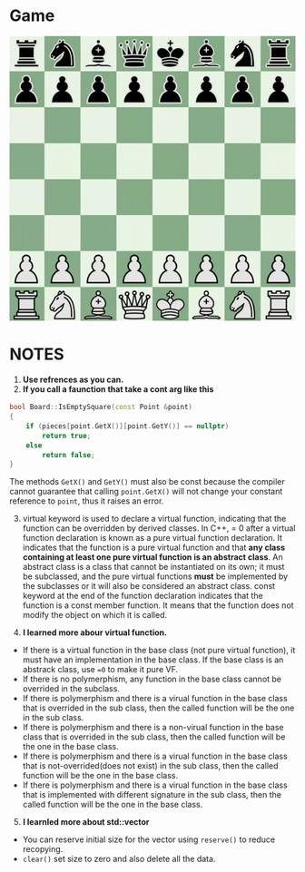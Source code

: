 # Game

![Chess](./chess.gif)

# NOTES

1. **Use refrences as you can.**
2. **If you call a faunction that take a cont arg like this**

```cpp
bool Board::IsEmptySquare(const Point &point)
{
    if (pieces[point.GetX()][point.GetY()] == nullptr)
        return true;
    else
        return false;
}
```

The methods ```GetX()``` and ```GetY()``` must also be const because the compiler cannot guarantee that calling ```point.GetX()``` will not change your constant reference to ```point```, thus it raises an error.

3. virtual keyword is used to declare a virtual function, indicating that the function can be overridden by derived classes. In C++, = 0 after a virtual function declaration is known as a pure virtual function declaration. It indicates that the function is a pure virtual function and that **any class containing at least one pure virtual function is an abstract class**. An abstract class is a class that cannot be instantiated on its own; it must be subclassed, and the pure virtual functions **must** be implemented by the subclasses or it will also be considered an abstract class. const keyword at the end of the function declaration indicates that the function is a const member function. It means that the function does not modify the object on which it is called.

4. **I learned more abour virtual function.**

* If there is a virtual function in the base class (not pure virtual function), it must have an implementation in the base class. If the base class is an abstrack class, use ```=0``` to make it pure VF.
* If there is no polymerphism, any function in the base class cannot be overrided in the subclass.
* If there is polymerphism and there is a virual function in the base class that is overrided in the sub class, then the called function will be the one in the sub class.
* If there is polymerphism and there is a non-virual function in the base class that is overrided in the sub class, then the called function will be the one in the base class.
* If there is polymerphism and there is a virual function in the base class that is not-overrided(does not exist) in the sub class, then the called function will be the one in the base class.
* If there is polymerphism and there is a virual function in the base class that is implemented with different signature in the sub class, then the called function will be the one in the base class.

5. **I learnled more about std::vector**

* You can reserve initial size for the vector using ```reserve()``` to reduce recopying.
* ```clear()``` set size to zero and also delete all the data.
